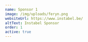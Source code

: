```yaml
---
name: Sponsor 1
image: /img/uploads/feryn.png
websiteUrl: https://www.instabel.be/
altText: Instabel Sponsor
order: 1
active: true
---
```

